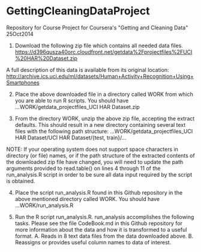 GettingCleaningDataProject
==========================
Repository for Course Project for Coursera's "Getting and Cleaning Data"
25Oct2014

1. Download the following zip file which contains all needed data files. 
        https://d396qusza40orc.cloudfront.net/getdata%2Fprojectfiles%2FUCI%20HAR%20Dataset.zip
        
A full description of this data is available from its original location:
        http://archive.ics.uci.edu/ml/datasets/Human+Activity+Recognition+Using+Smartphones
  
2. Place the above downloaded file in a directory called WORK from which you are able to run R scripts. You should have
...WORK/getdata_projectfiles_UCI HAR Dataset.zip

3. From the directory WORK, unzip the above zip file, accepting the extract defaults. This should result in a new directory
containing several text files with the following path structure:
...WORK/getdata_projectfiles_UCI HAR Dataset/UCI HAR Dataset/{test, train}/...

NOTE: If your operating system does not support space characters in directory (or file) names, or if the path structure of the
extracted contents of the downloaded zip file have changed, you will need to update the path arguments provided to read.table()
on lines 4 through 11 of the run_analysis.R script in order to be sure all data input required by the script is obtained.

4. Place the script run_analysis.R found in this Github repository in the above mentioned directory called WORK. You should have
...WORK/run_analysis.R

5. Run the R script run_analysis.R. run_analysis accomplishes the following tasks. Please see the file CodeBook.md in this
Github repository for more information about the data and how it is transformed to a useful format.
    A. Reads in 8 text data files from the data downloaded above. 
    B. Reassigns or provides useful column names to data of interest.
        
